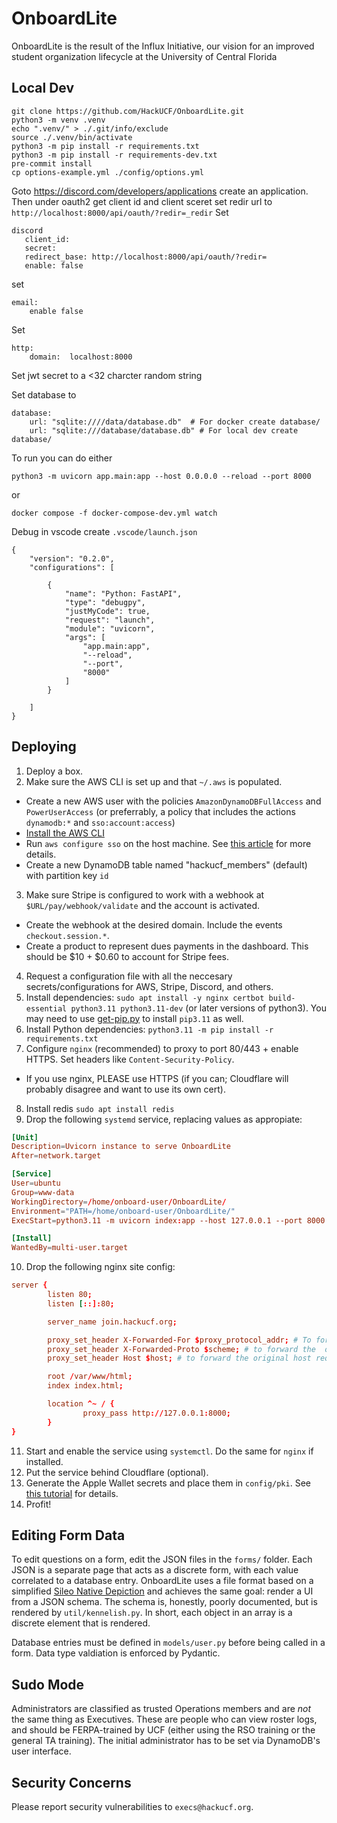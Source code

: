 # OnboardLite

OnboardLite is the result of the Influx Initiative, our vision for an improved student organization lifecycle at the University of Central Florida



## Local Dev
```
git clone https://github.com/HackUCF/OnboardLite.git
python3 -m venv .venv
echo ".venv/" > ./.git/info/exclude
source ./.venv/bin/activate
python3 -m pip install -r requirements.txt
python3 -m pip install -r requirements-dev.txt
pre-commit install
cp options-example.yml ./config/options.yml
```
Goto https://discord.com/developers/applications create an application. Then under oauth2 get client id and client sceret set redir url to ``http://localhost:8000/api/oauth/?redir=_redir``
Set
```
discord
   client_id:
   secret:
   redirect_base: http://localhost:8000/api/oauth/?redir=
   enable: false
```
set
```
email:
    enable false
```
Set
```
http:
    domain:  localhost:8000
```
Set jwt secret to a <32 charcter random string

Set database to
```
database:
    url: "sqlite:////data/database.db"  # For docker create database/
    url: "sqlite:///database/database.db" # For local dev create database/
```
To run you can do either

``python3 -m uvicorn app.main:app --host 0.0.0.0 --reload --port 8000``

or

``docker compose -f docker-compose-dev.yml watch``

Debug in  vscode create ``.vscode/launch.json``
```
{
    "version": "0.2.0",
    "configurations": [

        {
            "name": "Python: FastAPI",
            "type": "debugpy",
            "justMyCode": true,
            "request": "launch",
            "module": "uvicorn",
            "args": [
                "app.main:app",
                "--reload",
                "--port",
                "8000"
            ]
        }

    ]
}
```

## Deploying

1. Deploy a box.
2. Make sure the AWS CLI is set up and that `~/.aws` is populated.
- Create a new AWS user with the policies `AmazonDynamoDBFullAccess` and `PowerUserAccess` (or preferrably, a policy that includes the actions `dynamodb:*` and `sso:account:access`)
- [Install the AWS CLI](https://docs.aws.amazon.com/cli/latest/userguide/getting-started-install.html)
- Run `aws configure sso` on the host machine. See [this article](https://docs.aws.amazon.com/cli/latest/userguide/sso-configure-profile-token.html) for more details.
- Create a new DynamoDB table named "hackucf_members" (default) with partition key `id`
3. Make sure Stripe is configured to work with a webhook at `$URL/pay/webhook/validate` and the account is activated.
- Create the webhook at the desired domain. Include the events `checkout.session.*`.
- Create a product to represent dues payments in the dashboard. This should be $10 + $0.60 to account for Stripe fees.
4. Request a configuration file with all the neccesary secrets/configurations for AWS, Stripe, Discord, and others.
5. Install dependencies: `sudo apt install -y nginx certbot build-essential python3.11 python3.11-dev` (or later versions of python3). You may need to use [get-pip.py](https://bootstrap.pypa.io/get-pip.py) to install `pip3.11` as well.
6. Install Python dependencies: `python3.11 -m pip install -r requirements.txt`
7. Configure `nginx` (recommended) to proxy to port 80/443 + enable HTTPS. Set headers like `Content-Security-Policy`.
- If you use nginx, PLEASE use HTTPS (if you can; Cloudflare will probably disagree and want to use its own cert).
8. Install redis ``sudo apt install redis``
9. Drop the following `systemd` service, replacing values as appropiate:
```conf
[Unit]
Description=Uvicorn instance to serve OnboardLite
After=network.target

[Service]
User=ubuntu
Group=www-data
WorkingDirectory=/home/onboard-user/OnboardLite/
Environment="PATH=/home/onboard-user/OnboardLite/"
ExecStart=python3.11 -m uvicorn index:app --host 127.0.0.1 --port 8000 --workers 2

[Install]
WantedBy=multi-user.target
```
10. Drop the following nginx site config:
```conf
server {
        listen 80;
        listen [::]:80;

        server_name join.hackucf.org;

        proxy_set_header X-Forwarded-For $proxy_protocol_addr; # To forward the original client's IP address
        proxy_set_header X-Forwarded-Proto $scheme; # to forward the  original protocol (HTTP or HTTPS)
        proxy_set_header Host $host; # to forward the original host requested by the client

        root /var/www/html;
        index index.html;

        location ^~ / {
                proxy_pass http://127.0.0.1:8000;
        }
}
```
11. Start and enable the service using `systemctl`. Do the same for `nginx` if installed.
12. Put the service behind Cloudflare (optional).
13. Generate the Apple Wallet secrets and place them in `config/pki`. See [this tutorial](https://github.com/alexandercerutti/passkit-generator/wiki/Generating-Certificates) for details.
14. Profit!

## Editing Form Data

To edit questions on a form, edit the JSON files in the `forms/` folder. Each JSON is a separate page that acts as a discrete form, with each value correlated to a database entry. OnboardLite uses a file format based on a simplified [Sileo Native Depiction](https://developer.getsileo.app/native-depictions) and achieves the same goal: render a UI from a JSON schema. The schema is, honestly, poorly documented, but is rendered by `util/kennelish.py`. In short, each object in an array is a discrete element that is rendered.

Database entries must be defined in `models/user.py` before being called in a form. Data type valdiation is enforced by Pydantic.

## Sudo Mode

Administrators are classified as trusted Operations members and are *not* the same thing as Executives. These are people who can view roster logs, and should be FERPA-trained by UCF (either using the RSO training or the general TA training). The initial administrator has to be set via DynamoDB's user interface.

## Security Concerns

Please report security vulnerabilities to `execs@hackucf.org`.



